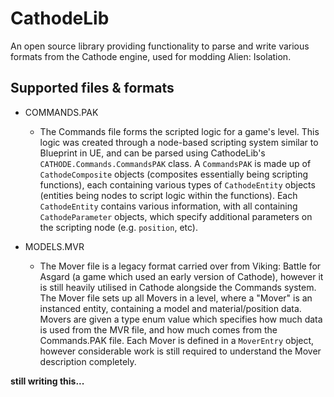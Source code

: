 # CathodeLib

An open source library providing functionality to parse and write various formats from the Cathode engine, used for modding Alien: Isolation.

## Supported files & formats

* COMMANDS.PAK
  * The Commands file forms the scripted logic for a game's level. This logic was created through a node-based scripting system similar to Blueprint in UE, and can be parsed using CathodeLib's `CATHODE.Commands.CommandsPAK` class. A `CommandsPAK` is made up of `CathodeComposite` objects (composites essentially being scripting functions), each containing various types of `CathodeEntity` objects (entities being nodes to script logic within the functions). Each `CathodeEntity` contains various information, with all containing `CathodeParameter` objects, which specify additional parameters on the scripting node (e.g. `position`, etc).

* MODELS.MVR
  * The Mover file is a legacy format carried over from Viking: Battle for Asgard (a game which used an early version of Cathode), however it is still heavily utilised in Cathode alongside the Commands system. The Mover file sets up all Movers in a level, where a "Mover" is an instanced entity, containing a model and material/position data. Movers are given a type enum value which specifies how much data is used from the MVR file, and how much comes from the Commands.PAK file. Each Mover is defined in a `MoverEntry` object, however considerable work is still required to understand the Mover description completely.



**still writing this...**

